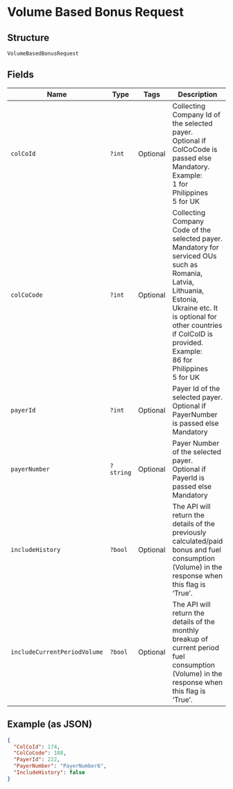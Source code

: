 
# Volume Based Bonus Request

## Structure

`VolumeBasedBonusRequest`

## Fields

| Name | Type | Tags | Description | Getter | Setter |
|  --- | --- | --- | --- | --- | --- |
| `colCoId` | `?int` | Optional | Collecting Company Id of the selected payer.<br>Optional if ColCoCode is passed else Mandatory.<br>Example:<br>1 for Philippines<br>5 for UK | getColCoId(): ?int | setColCoId(?int colCoId): void |
| `colCoCode` | `?int` | Optional | Collecting Company Code of the selected payer.<br>Mandatory for serviced OUs such as Romania, Latvia, Lithuania, Estonia, Ukraine etc. It is optional for other countries if ColCoID is provided.<br>Example:<br>86 for Philippines<br>5 for UK | getColCoCode(): ?int | setColCoCode(?int colCoCode): void |
| `payerId` | `?int` | Optional | Payer Id of the selected payer.<br>Optional if PayerNumber is passed else Mandatory | getPayerId(): ?int | setPayerId(?int payerId): void |
| `payerNumber` | `?string` | Optional | Payer Number of the selected payer.<br>Optional if PayerId is passed else Mandatory | getPayerNumber(): ?string | setPayerNumber(?string payerNumber): void |
| `includeHistory` | `?bool` | Optional | The API will return the details of the previously calculated/paid bonus and fuel consumption (Volume) in the response when this flag is ‘True’. | getIncludeHistory(): ?bool | setIncludeHistory(?bool includeHistory): void |
| `includeCurrentPeriodVolume` | `?bool` | Optional | The API will return the details of the monthly breakup of current period fuel consumption (Volume) in the response when this flag is ‘True’. | getIncludeCurrentPeriodVolume(): ?bool | setIncludeCurrentPeriodVolume(?bool includeCurrentPeriodVolume): void |

## Example (as JSON)

```json
{
  "ColCoId": 174,
  "ColCoCode": 188,
  "PayerId": 222,
  "PayerNumber": "PayerNumber6",
  "IncludeHistory": false
}
```

